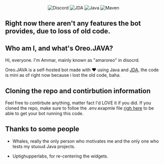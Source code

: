 <div align="center">
  <img alt="Discord" src="https://img.shields.io/discord/1287429014067085312?style=for-the-badge&link=https%3A%2F%2Fdiscord.gg%2F4s9YUyJaSW">
  <img alt="JDA" src="https://img.shields.io/badge/JDA-Discord%20API-5865F2?style=for-the-badge&logo=java&logoColor=white">
  <img alt="Java" src="https://img.shields.io/badge/Java-ED8B00?style=for-the-badge&logo=openjdk&logoColor=white">
  <img alt="Maven" src="https://img.shields.io/badge/Maven-C71A36?style=for-the-badge&logo=apachemaven&logoColor=white">
</div>

## Right now there aren't any features the bot provides, due to loss of old code.

## Who am I, and what's Oreo.JAVA?
Hi, everyone.
I'm Ammar, mainly known as "amaroreo" in disocrd.

Oreo.JAVA is a self-hosted bot made with ❤️ using Java and [JDA](https://github.com/discord-jda/JDA), the code is mini as of right now because i lost the old code, baha.

## Cloning the repo and contirbution information
Feel free to contirbute anything, matter fact I'd LOVE it if you did.
If you cloned the repo, make sure to folloe the .env.exapmle file [righ here](https://github.com/AmarKherala/OreoJava/blob/main/src%2Fmain%2Fres%2F.env.example) to be able to get your bot running  this code.

## Thanks to some people
- Whales, really the only person who motivates me and the only one who tests my stuoud Java projects.

- Uptighupperlabs, for re-centering the widgets.